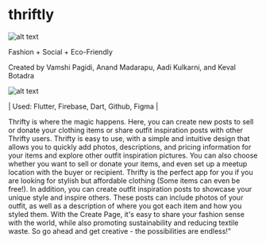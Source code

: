 # thriftly

![alt text](https://my.beantownbash.org/api/res/images/fchtcsu5ir1v8gtmqbfqaanc)

Fashion + Social + Eco-Friendly

Created by Vamshi Pagidi, Anand Madarapu, Aadi Kulkarni, and Keval Botadra

![alt text](https://my.beantownbash.org/api/res/images/w22zu86eqt08dbzo8e63kqxf)

| Used: Flutter, Firebase, Dart, Github, Figma |

Thrifty is where the magic happens. Here, you can create new posts to sell or donate your clothing items or share outfit inspiration posts with other Thrifty users. Thrifty is easy to use, with a simple and intuitive design that allows you to quickly add photos, descriptions, and pricing information for your items and explore other outfit inspiration pictures. You can also choose whether you want to sell or donate your items, and even set up a meetup location with the buyer or recipient. Thrifty is the perfect app for you if you are looking for stylish but affordable clothing (Some items can even be free!). In addition, you can create outfit inspiration posts to showcase your unique style and inspire others. These posts can include photos of your outfit, as well as a description of where you got each item and how you styled them. With the Create Page, it's easy to share your fashion sense with the world, while also promoting sustainability and reducing textile waste. So go ahead and get creative - the possibilities are endless!"
